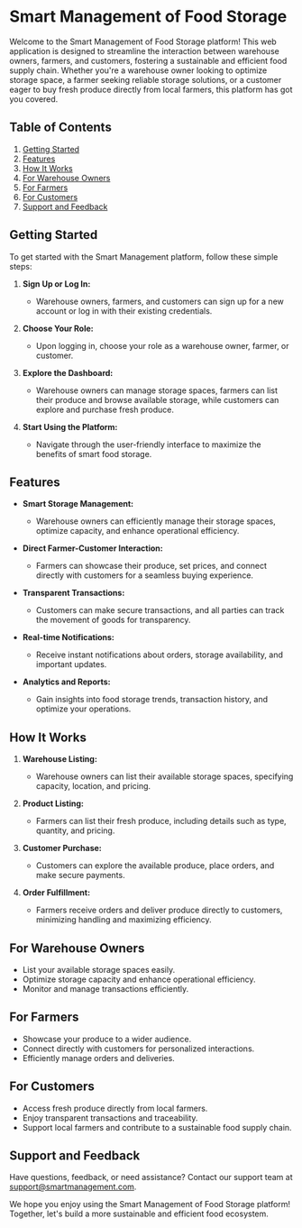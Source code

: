 # Smart Management of Food Storage

Welcome to the Smart Management of Food Storage platform! This web application is designed to streamline the interaction between warehouse owners, farmers, and customers, fostering a sustainable and efficient food supply chain. Whether you're a warehouse owner looking to optimize storage space, a farmer seeking reliable storage solutions, or a customer eager to buy fresh produce directly from local farmers, this platform has got you covered.

## Table of Contents
1. [Getting Started](#getting-started)
2. [Features](#features)
3. [How It Works](#how-it-works)
4. [For Warehouse Owners](#for-warehouse-owners)
5. [For Farmers](#for-farmers)
6. [For Customers](#for-customers)
7. [Support and Feedback](#support-and-feedback)

## Getting Started

To get started with the Smart Management platform, follow these simple steps:

1. **Sign Up or Log In:**
   - Warehouse owners, farmers, and customers can sign up for a new account or log in with their existing credentials.

2. **Choose Your Role:**
   - Upon logging in, choose your role as a warehouse owner, farmer, or customer.

3. **Explore the Dashboard:**
   - Warehouse owners can manage storage spaces, farmers can list their produce and browse available storage, while customers can explore and purchase fresh produce.

4. **Start Using the Platform:**
   - Navigate through the user-friendly interface to maximize the benefits of smart food storage.

## Features

- **Smart Storage Management:**
  - Warehouse owners can efficiently manage their storage spaces, optimize capacity, and enhance operational efficiency.

- **Direct Farmer-Customer Interaction:**
  - Farmers can showcase their produce, set prices, and connect directly with customers for a seamless buying experience.

- **Transparent Transactions:**
  - Customers can make secure transactions, and all parties can track the movement of goods for transparency.

- **Real-time Notifications:**
  - Receive instant notifications about orders, storage availability, and important updates.

- **Analytics and Reports:**
  - Gain insights into food storage trends, transaction history, and optimize your operations.

## How It Works

1. **Warehouse Listing:**
   - Warehouse owners can list their available storage spaces, specifying capacity, location, and pricing.

2. **Product Listing:**
   - Farmers can list their fresh produce, including details such as type, quantity, and pricing.

3. **Customer Purchase:**
   - Customers can explore the available produce, place orders, and make secure payments.

4. **Order Fulfillment:**
   - Farmers receive orders and deliver produce directly to customers, minimizing handling and maximizing efficiency.

## For Warehouse Owners

- List your available storage spaces easily.
- Optimize storage capacity and enhance operational efficiency.
- Monitor and manage transactions efficiently.

## For Farmers

- Showcase your produce to a wider audience.
- Connect directly with customers for personalized interactions.
- Efficiently manage orders and deliveries.

## For Customers

- Access fresh produce directly from local farmers.
- Enjoy transparent transactions and traceability.
- Support local farmers and contribute to a sustainable food supply chain.

## Support and Feedback

Have questions, feedback, or need assistance? Contact our support team at [support@smartmanagement.com](mailto:support@smartmanagement.com).

We hope you enjoy using the Smart Management of Food Storage platform! Together, let's build a more sustainable and efficient food ecosystem.